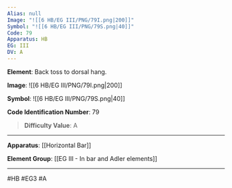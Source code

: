 ```yaml
---
Alias: null
Image: "![[6 HB/EG III/PNG/79I.png|200]]"
Symbol: "![[6 HB/EG III/PNG/79S.png|40]]"
Code: 79
Apparatus: HB
EG: III
DV: A
---
```

**Element**: Back toss to dorsal hang.

**Image**:
![[6 HB/EG III/PNG/79I.png|200]]

**Symbol**:
![[6 HB/EG III/PNG/79S.png|40]]

**Code Identification Number**: 79

>**Difficulty Value**: A

___
**Apparatus**: [[Horizontal Bar]]

**Element Group**: [[EG III - In bar and Adler elements]]
___
#HB #EG3 #A
